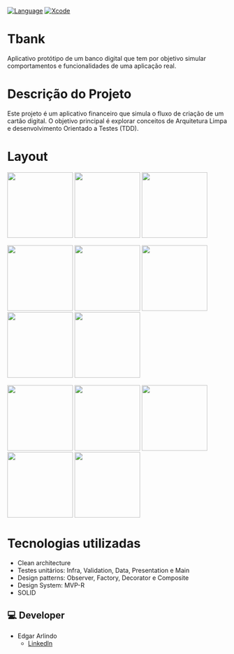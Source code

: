 [![Language](https://img.shields.io/badge/Swift-5.0-brightgreen.svg)](http://swift.org)
[![Xcode](https://img.shields.io/badge/Xcode-12.4-brightgreen.svg)](https://developer.apple.com/download/more/)


# Tbank
Aplicativo protótipo de um banco digital que tem por objetivo simular comportamentos e funcionalidades de uma aplicação real.

# Descrição do Projeto

Este projeto é um aplicativo financeiro que simula o fluxo de criação de um cartão digital. O objetivo principal é explorar conceitos de Arquitetura Limpa e desenvolvimento Orientado a Testes (TDD).

# Layout

<p float="left">
<img src="https://github.com/Edgar-AAS/Tbank/assets/103855076/17977289-597a-48f3-ad7f-fc6cec0b0ae9.png" width="150"/>
<img src="https://github.com/Edgar-AAS/Tbank/assets/103855076/b76314a4-508a-4e42-bad0-2077813e4c07.png" width="150"/>
<img src="https://github.com/Edgar-AAS/Tbank/assets/103855076/5d4de34a-e7b9-4027-82f2-8ead1da697ad.png" width="150"/>
</p>

<p float="left">
<img src="https://github.com/Edgar-AAS/Tbank/assets/103855076/d1c53869-a3c0-47ed-8c2a-45452c2e8bd8.png" width="150"/>
<img src="https://github.com/Edgar-AAS/Tbank/assets/103855076/4bf34b64-b446-491a-b976-c93564293027.png" width="150"/>
<img src="https://github.com/Edgar-AAS/Tbank/assets/103855076/fff0bc2c-e9c4-4849-900c-bf44a2f27990.png" width="150"/>
<img src="https://github.com/Edgar-AAS/Tbank/assets/103855076/1d579070-eed6-493d-8049-88a005f270af.png" width="150"/>
<img src="https://github.com/Edgar-AAS/Tbank/assets/103855076/d5499460-c3e4-49bd-a242-089a3cc10f38.png" width="150"/>
</p>

<p float="left">
<img src="https://github.com/Edgar-AAS/Tbank/assets/103855076/e8c5a802-9646-4d6c-ad27-d85d903000d6.png" width="150"/>
<img src="https://github.com/Edgar-AAS/Tbank/assets/103855076/9fa85eb1-73f9-49df-aad9-8190dac09039.png" width="150"/>
<img src="https://github.com/Edgar-AAS/Tbank/assets/103855076/287a2a89-009a-4f8d-add9-f37555d5007e.png" width="150"/>
<img src="https://github.com/Edgar-AAS/Tbank/assets/103855076/46be6596-ed2e-4a38-99e3-588ae70c0064.png" width="150"/>
<img src="https://github.com/Edgar-AAS/Tbank/assets/103855076/8188ba14-a496-4641-8b14-ac87c6b465c0.png" width="150"/>
</p>

# Tecnologias utilizadas
  * Clean architecture
  * Testes unitários: Infra, Validation, Data, Presentation e Main 
  * Design patterns: Observer, Factory, Decorator e Composite
  * Design System: MVP-R
  * SOLID

## 💻 Developer
* Edgar Arlindo
    * [LinkedIn](https://www.linkedin.com/in/edgar-arlindo-394242247/)
